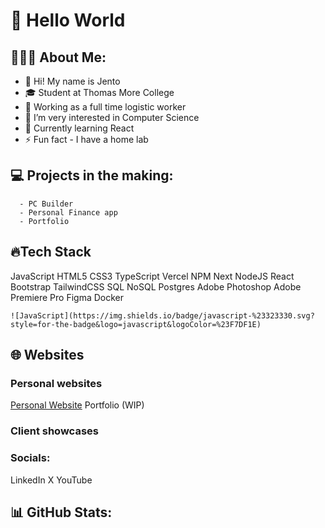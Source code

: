 # 👋 Hello World


## 👨🏼‍🎨 About Me:
- 🙋 Hi! My name is Jento
- 🎓 Student at Thomas More College
- 🏢 Working as a full time logistic worker
- 👀 I’m very interested in Computer Science
- 🌱 Currently learning React
- ⚡️ Fun fact - I have a home lab


## 💻 Projects in the making:
      - PC Builder
      - Personal Finance app
      - Portfolio


## 🔥Tech Stack
JavaScript HTML5 CSS3 TypeScript Vercel NPM Next NodeJS React Bootstrap TailwindCSS SQL NoSQL Postgres Adobe Photoshop Adobe Premiere Pro Figma Docker 
 
    ![JavaScript](https://img.shields.io/badge/javascript-%23323330.svg?style=for-the-badge&logo=javascript&logoColor=%23F7DF1E)

## 🌐 Websites
### Personal websites
[Personal Website](https://jentopieters.be)
Portfolio (WIP)

### Client showcases

### Socials:
LinkedIn X YouTube

## 📊 GitHub Stats:
